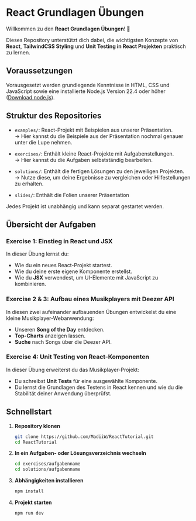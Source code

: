# React Grundlagen Übungen

Willkommen zu den **React Grundlagen Übungen**! 🚀

Dieses Repository unterstützt dich dabei, die wichtigsten Konzepte von **React**, **TailwindCSS Styling** und **Unit Testing in React Projekten** praktisch zu lernen.

## Voraussetzungen

Vorausgesetzt werden grundlegende Kenntnisse in HTML, CSS und JavaScript sowie eine installierte Node.js Version 22.4 oder höher ([Download node.js](https://nodejs.org/en)).

## Struktur des Repositories
- `examples/`: React-Projekt mit Beispielen aus unserer Präsentation.  
  → Hier kannst du die Beispiele aus der Präsentation nochmal genauer unter die Lupe nehmen.

- `exercises/`: Enthält kleine React-Projekte mit Aufgabenstellungen.  
  → Hier kannst du die Aufgaben selbstständig bearbeiten.

- `solutions/`: Enthält die fertigen Lösungen zu den jeweiligen Projekten.  
  → Nutze diese, um deine Ergebnisse zu vergleichen oder Hilfestellungen zu erhalten.

- `slides/`: Enthält die Folien unserer Präsentation

Jedes Projekt ist unabhängig und kann separat gestartet werden.

## Übersicht der Aufgaben

### Exercise 1: Einstieg in React und JSX
In dieser Übung lernst du:
- Wie du ein neues React-Projekt startest.
- Wie du deine erste eigene Komponente erstellst.
- Wie du **JSX** verwendest, um UI-Elemente mit JavaScript zu kombinieren.

### Exercise 2 & 3: Aufbau eines Musikplayers mit Deezer API
In diesen zwei aufeinander aufbauenden Übungen entwickelst du eine kleine Musikplayer-Webanwendung:
- Unseren **Song of the Day** entdecken.
- **Top-Charts** anzeigen lassen.
- **Suche** nach Songs über die Deezer API.

### Exercise 4: Unit Testing von React-Komponenten
In dieser Übung erweiterst du das Musikplayer-Projekt:
- Du schreibst **Unit Tests** für eine ausgewählte Komponente.
- Du lernst die Grundlagen des Testens in React kennen und wie du die Stabilität deiner Anwendung überprüfst.


## Schnellstart

1. **Repository klonen**

   ```bash
   git clone https://github.com/MadiiW/ReactTutorial.git
   cd ReactTutorial
2. **In ein Aufgaben- oder Lösungsverzeichnis wechseln**

   ```bash
   cd exercises/aufgabenname
   cd solutions/aufgabenname
3. **Abhängigkeiten installieren**

   ```bash
   npm install
4. **Projekt starten**

   ```bash
   npm run dev
